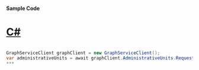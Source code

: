 #### Sample Code
# [C#](#tab/c-sharp)

```C#

GraphServiceClient graphClient = new GraphServiceClient();
var administrativeUnits = await graphClient.AdministrativeUnits.Request().GetAsync();
*** 

```